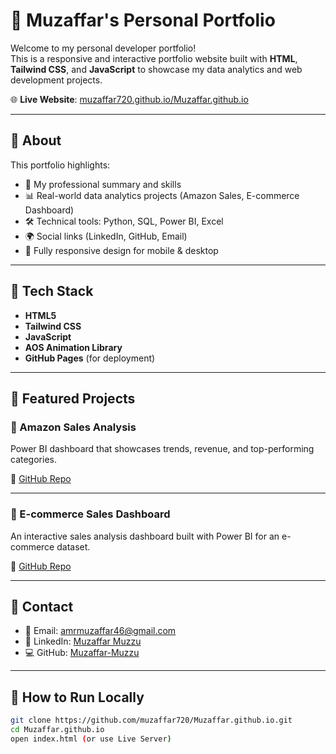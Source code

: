 # 💼 Muzaffar's Personal Portfolio

Welcome to my personal developer portfolio!  
This is a responsive and interactive portfolio website built with **HTML**, **Tailwind CSS**, and **JavaScript** to showcase my data analytics and web development projects.

🌐 **Live Website**: [muzaffar720.github.io/Muzaffar.github.io](https://muzaffar720.github.io/Muzaffar.github.io/)

---

## 📂 About

This portfolio highlights:

- 🎯 My professional summary and skills
- 📊 Real-world data analytics projects (Amazon Sales, E-commerce Dashboard)
- 🛠️ Technical tools: Python, SQL, Power BI, Excel
- 🌍 Social links (LinkedIn, GitHub, Email)
- 📱 Fully responsive design for mobile & desktop

---

## 🧰 Tech Stack

- **HTML5**
- **Tailwind CSS**
- **JavaScript**
- **AOS Animation Library**
- **GitHub Pages** (for deployment)

---

## 📸 Featured Projects

### 🔹 Amazon Sales Analysis
Power BI dashboard that showcases trends, revenue, and top-performing categories.

🔗 [GitHub Repo](https://github.com/Muzaffar-Muzzu/amazon-sales-analysis)

---

### 🔹 E-commerce Sales Dashboard
An interactive sales analysis dashboard built with Power BI for an e-commerce dataset.

🔗 [GitHub Repo](https://github.com/Muzaffar-Muzzu/ecommerce-sales-analysis)

---

## 📩 Contact

- 📧 Email: amrmuzaffar46@gmail.com  
- 🔗 LinkedIn: [Muzaffar Muzzu](https://www.linkedin.com/in/muzaffar-muzzu-242b37323)  
- 💻 GitHub: [Muzaffar-Muzzu](https://github.com/Muzaffar-Muzzu)

---

## 🚀 How to Run Locally

```bash
git clone https://github.com/muzaffar720/Muzaffar.github.io.git
cd Muzaffar.github.io
open index.html (or use Live Server)
